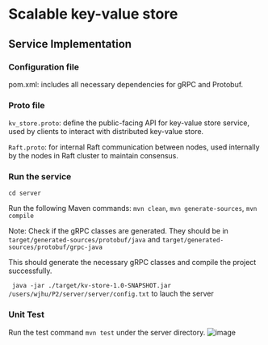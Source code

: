 # Scalable key-value store

## Service Implementation
### Configuration file

pom.xml: includes all necessary dependencies for gRPC and Protobuf.

### Proto file
`kv_store.proto`: define the public-facing API for key-value store service, used by clients to interact with distributed key-value store.

`Raft.proto`: for internal Raft communication between nodes, used internally by the nodes in Raft cluster to maintain consensus.

### Run the service
`cd server`

Run the following Maven commands:
`mvn clean`,
`mvn generate-sources`,
`mvn compile`

Note: Check if the gRPC classes are generated. They should be in `target/generated-sources/protobuf/java` and `target/generated-sources/protobuf/grpc-java`

This should generate the necessary gRPC classes and compile the project successfully.

` java -jar ./target/kv-store-1.0-SNAPSHOT.jar /users/wjhu/P2/server/server/config.txt` to lauch the server
### Unit Test 

Run the test command `mvn test` under the server directory.
![image](https://github.com/user-attachments/assets/0af7c83c-1cd6-4f2c-8174-472ca25b69b4)


